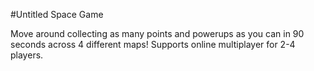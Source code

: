 #Untitled Space Game

Move around collecting as many points and powerups as you can in 90 seconds across 4 different maps! Supports online multiplayer for 2-4 players.